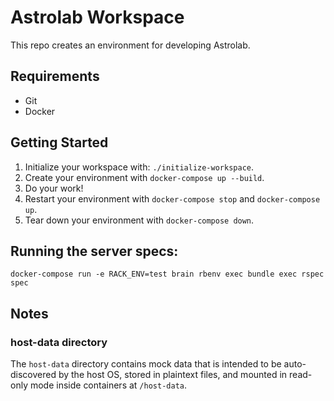 # Astrolab Workspace

This repo creates an environment for developing Astrolab.
 
## Requirements

* Git
* Docker

## Getting Started

1. Initialize your workspace with: `./initialize-workspace`.
2. Create your environment with `docker-compose up --build`.
3. Do your work!
4. Restart your environment with `docker-compose stop` and `docker-compose up`.
5. Tear down your environment with `docker-compose down`.

## Running the server specs:

`docker-compose run -e RACK_ENV=test brain rbenv exec bundle exec rspec spec`

## Notes

### host-data directory

The `host-data` directory contains mock data that is intended to be auto-discovered by the host OS, stored in plaintext files, and mounted in read-only mode inside containers at `/host-data`.
